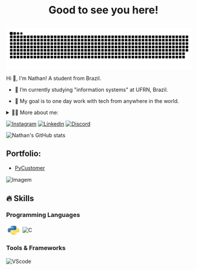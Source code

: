 <!--título-->
<div id="user-content-toc">
  <ul align="center">
    <summary><h1 style="display: inline-block">Good to see you here!</h1></summary>
</div>

<div>
<picture>
  <source media="(prefers-color-scheme: dark)" srcset="https://raw.githubusercontent.com/platane/platane/output/github-contribution-grid-snake-dark.svg">
  <source media="(prefers-color-scheme: light)" srcset="https://raw.githubusercontent.com/platane/platane/output/github-contribution-grid-snake.svg">
  <img alt="github contribution grid snake animation" src="https://raw.githubusercontent.com/platane/platane/output/github-contribution-grid-snake.svg">
</picture>
</div>

<!-- Presentation -->
<p>
  Hi 👋, I'm Nathan! A student from Brazil.

  - 🌱 I’m currently studying "information systems" at UFRN, Brazil.

  - 🔭 My goal is to one day work with tech from anywhere in the world.
</p>

<!-- Dropdown -->
<details>
  <summary>👨‍💻 More about me:</summary>

  - 💬 I was born in 2006, currently living in Brazil. I have a great level of english, I started this journey the moment i decided to study at UFRN, I'm loving this journey, the new friends I'm making, amazing teachers and also, great opportunities.

  - ⚡ I enjoy reading, I'm spiritist, I LOVE sports so much, specially volleyball and football 😂! I like to say this because I believe that our personal interests contribute to a more refined perception of things and problem-solving. 
</details>

<!-- Links -->
[![Instagram](https://img.shields.io/badge/Instagram-E4405F?style=for-the-badge&logo=instagram&logoColor=white)](https://www.instagram.com/nlpsr_/)
[![Linkedin](https://img.shields.io/badge/LinkedIn-0077B5?style=for-the-badge&logo=linkedin&logoColor=white)](https://www.linkedin.com/in/nlopesr/)
[![Discord](https://img.shields.io/badge/Discord-7289DA?style=for-the-badge&logo=discord&logoColor=white)](https://discordapp.com/users/500404345091653632)

<!-- GithubStats -->
![Nathan's GitHub stats](https://github-readme-stats.vercel.app/api?username=coderlupus&show_icons=true&theme=merko&rank_icon=github)

<!-- Portfolio -->
## Portfolio:
- [PyCustomer](https://replit.com/@nathanlopes089/BSI-PyCustomer-Projeto)


<!-- GIF -->
<p align="left">
  <img align="center" src="https://github.com/VariableBee/VariableBee/assets/77739311/4e9f41af-6b57-49a7-b15a-74322e96b4d7" alt="Imagem">
</p>

## 🔥 Skills
<!-- Skills: Programming Languages -->
  <div style="flex-basis: 48%;">
    <h3>Programming Languages</h3>
    <img align="center" alt="Python" height="30" width="40" src="https://raw.githubusercontent.com/devicons/devicon/master/icons/python/python-original.svg">
    <img align="center" alt="C" height="30" width="40" src="https://cdn.jsdelivr.net/gh/devicons/devicon/icons/c/c-original.svg">
    
  </div>
  
  <!-- Skills: Tools & Frameworks -->
  <div style="flex-basis: 48%;">
    <h3>Tools & Frameworks</h3>
    <img align="center" alt="VScode" height="30" width="40" src="https://cdn.jsdelivr.net/gh/devicons/devicon/icons/vscode/vscode-original.svg">
  
  </div>
  
  <!-- Skills: Libraries -->
 <!-- <div style="flex-basis: 48%;">  -->
<!--    <h3>Libraries</h3>  -->
<!--    <img align="center" alt="Numpy" height="30" width="40" src="https://cdn.jsdelivr.net/gh/devicons/devicon/icons/numpy/numpy-original.svg"> -->
<!--    <img align="center" alt="Pandas" src="https://raw.githubusercontent.com/devicons/devicon/2ae2a900d2f041da66e950e4d48052658d850630/icons/pandas/pandas- original.svg" alt="pandas" width="40" height="40"/> -->
<!--    <img align="center" alt="Seaborn" src="https://seaborn.pydata.org/_images/logo-mark-lightbg.svg" alt="seaborn" width="40" height="40"/> -->
<!--    <img align="center" alt="Scikit-learn" src="https://upload.wikimedia.org/wikipedia/commons/0/05/Scikit_learn_logo_small.svg" alt="scikit_learn" width="40" height="40"/> -->
  </div> 
 <!-- teste -->
